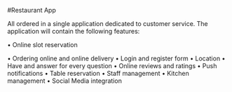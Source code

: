 #Restaurant App 

All ordered in a single application dedicated to customer service.
The application will contain the following features:

•        Online slot reservation 

•        Ordering online and online delivery
•        Login and register form
•        Location
•        Have and answer for every question
•        Online reviews and ratings
•        Push notifications
•        Table reservation
•        Staff management
•        Kitchen management
•        Social Media integration
